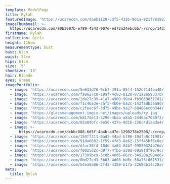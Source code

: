 ```yaml
---
template: ModelPage
title: Rylah
featuredImage: 'https://ucarecdn.com/daeb1120-cdf5-4326-961a-921f781923c5/'
imageThumbnail: >-
  https://ucarecdn.com/80b3607b-e789-4543-907e-ed72a24ebc6b/-/crop/1437x1702/0,0/-/preview/
firstName: Rylah
collection: Girls
height: 116cm
measurementType: bust
bust: 62cm
waist: 57cm
hips: 61cm
size: '5'
shoeSize: '13'
hair: Blonde
eyes: Green
imagePortfolio:
  - image: 'https://ucarecdn.com/5e633d76-9cb7-491a-85f4-152d7144ba40/'
  - image: 'https://ucarecdn.com/fa9627c8-19af-4c03-8120-871a2e59337d/'
  - image: 'https://ucarecdn.com/1da27c39-41a7-4909-99c4-fb96698317d1/'
  - image: 'https://ucarecdn.com/f1c46a3e-7af5-4b0e-ba2c-142fadb3aa9d/'
  - image: 'https://ucarecdn.com/c2feec6f-3d75-49be-9a27-68486ec0b344/'
  - image: 'https://glassmanagement.imgix.net/images/uploads/ry.jpg'
  - image: 'https://ucarecdn.com/b817de13-5296-4baa-a8a5-2446ac7680f3/'
  - image: 'https://ucarecdn.com/92a89bfc-8e56-437a-9d1b-226c4d1aada4/'
  - image: >-
      https://ucarecdn.com/dcbbc888-6d5f-4b4b-ad7e-1290278e2508/-/crop/1633x2267/0,182/-/preview/
  - image: 'https://ucarecdn.com/154ff211-0ad5-44ad-bf86-10dfa8cf1981/'
  - image: 'https://ucarecdn.com/91da6602-1f59-4fd3-8e62-15ff45bf6c8e/'
  - image: 'https://ucarecdn.com/dfac36f4-104d-4a64-84b7-99850324b76d/'
  - image: 'https://ucarecdn.com/f0025d2c-d9f7-4fb6-a39d-69a8fdf9679c/'
  - image: 'https://ucarecdn.com/17309bc9-5c8b-40d6-86cc-34920a2984e6/'
  - image: 'https://ucarecdn.com/8bd27cd3-5b03-4d08-bd6c-58a73f061531/'
  - image: 'https://ucarecdn.com/54ea9a06-2f45-4350-b17a-3268db14c20a/'
meta:
  title: Rylah
---
```


